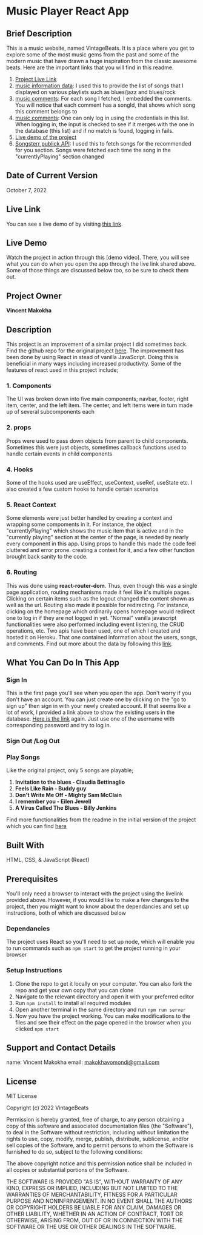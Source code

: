 # Music Player React App

## Brief Description
This is a music website, named VintageBeats. It is a place where you get to explore some of the most music gems from the past and some of the modern music that have drawn a huge inspiration from the classic awesome beats. Here are the important links that you will find in this readme.
1. [Project Live Link](https://633f2a07c0a79e054a601ece--superlative-valkyrie-a494da.netlify.app)
2. [music information data](https://music-player555.herokuapp.com/musicInfo): I used this to provide the list of songs that I displayed on various playlists such as blues/jazz and blues/rock
3. [music comments](https://music-player555.herokuapp.com/comments): For each song I fetched, I embedded the comments. You will notice that each comment has a songId, that shows which song this comment belongs to
3. [music comments](https://music-player555.herokuapp.com/users): One can only log in using the credentials in this list. When logging in, the input is checked to see if it merges with the one in the database (this list) and if no match is found, logging in fails.
4. [Live demo of the project](#)
5. [Songsterr publick API](http://www.songsterr.com): I used this to fetch songs for the recommended for you section. Songs were fetched each time the song in the "currentlyPlaying" section changed

## Date of Current Version
October 7, 2022

## Live Link
You can see a live demo of by visiting [this link](https://633f2a07c0a79e054a601ece--superlative-valkyrie-a494da.netlify.app/).

## Live Demo
Watch the project in action through this [demo video]. There, you will see what you can do when you open the app through the  live link shared above. Some of those things are discussed below too, so be sure to check them out.

## Project Owner
**Vincent Makokha**

## Description
This project is an improvement of a similar project I did sometimes back. Find the github repo for the original project [here](https://github.com/VinceXIV/music-player). The improvement has been done by using React in stead of vanilla JavaScript. Doing this is beneficial in many ways including increased productivity. Some of the features of react used in this project include;
### 1. Components
The UI was broken down into five main components; navbar, footer, right item, center, and the left item. The center, and left items were in turn made up of several subcomponents each
### 2. props
Props were used to pass down objects from parent to child components. Sometimes this were just objects, sometimes callback functions used to handle certain events in child components
### 4. Hooks
Some of the hooks used are useEffect, useContext, useRef, useState etc.
I also created a few custom hooks to handle certain scenarios
### 5. React Context
Some elements were just better handled by creating a context and wrapping some compoments in it. For instance, the object "currentlyPlaying" which shows the music item that is active and in the "currently playing" section at the center of the page, is needed by nearly every component in this app. Using props to handle this made the code feel cluttered and error prone. creating a context for it, and a few other function brought back sanity to the code.
### 6. Routing
This was done using **react-router-dom**. Thus, even though this was a single page application, routing mechanisms made it feel like it's multiple pages. Clicking on certain items such as the logout changed the content shown as well as the url. Routing also made it possible for redirecting. For instance, clicking on the homepage which ordinarily opens homepage would redirect one to log in if they are not logged in yet.
"Normal" vanilla javascript functionalities were also performed including event listening, the CRUD operations, etc. Two apis have been used, one of which I created and hosted it on Heroku. That one contained information about the users, songs, and comments. Find out more about the data by following this [link](https://music-player555.herokuapp.com).

## What You Can Do In This App

### Sign In
This is the first page you'll see when you open the app. Don't worry if you don't have an account. You can just create one by clicking on the "go to sign up" then sign in with your newly created account. If that seems like a lot of work, I provided a link above to show the existing users in the database. [Here is the link](https://music-player555.herokuapp.com/users) again. Just use one of the username with corresponding password and try to log in.

### Sign Out /Log Out
### Play Songs
Like the original project, only 5 songs are playable;
1. **Invitation to the blues - Claudia Bettinaglio**
2. **Feels Like Rain - Buddy guy**
3. **Don't Write Me Off - Mighty Sam McClain**
4. **I remember you - Eilen Jewell**
5. **A Virus Called The Blues - Billy Jenkins**

Find more functionalities from the readme in the initial version of the project which you can find [here](https://github.com/VinceXIV/music-player)

## Built With
HTML, CSS, & JavaScript (React)

## Prerequisites
You'll only need a browser to interact with the project using the livelink provided above. However, if you would like to make a few changes to the project, then you might want to know about the dependancies and set up instructions, both of which are discussed below
### Dependancies
The project uses React so you'll need to set up node, which will enable you to run commands such as `npm start` to get the project running in your browser
### Setup Instructions
1. Clone the repo to get it locally on your computer. You can also fork the repo and get your own copy that you can clone
2. Navigate to the relevant directory and open it with your preferred editor
3. Run `npm install` to install all required modules
4. Open another terminal in the same directory and run `npm run server`
5. Now you have the project working. You can make modifications to the files and see their effect on the page opened in the browser when you clicked `npm start`

## Support and Contact Details
name: Vincent Makokha
email: makokhavomondi@gmail.com

## License
MIT License

Copyright (c) 2022 VintageBeats

Permission is hereby granted, free of charge, to any person obtaining a copy of this software and associated documentation files (the "Software"), to deal in the Software without restriction, including without limitation the rights to use, copy, modify, merge, publish, distribute, sublicense, and/or sell copies of the Software, and to permit persons to whom the Software is furnished to do so, subject to the following conditions:

The above copyright notice and this permission notice shall be included in all copies or substantial portions of the Software.

THE SOFTWARE IS PROVIDED "AS IS", WITHOUT WARRANTY OF ANY KIND, EXPRESS OR IMPLIED, INCLUDING BUT NOT LIMITED TO THE WARRANTIES OF MERCHANTABILITY, FITNESS FOR A PARTICULAR PURPOSE AND NONINFRINGEMENT. IN NO EVENT SHALL THE AUTHORS OR COPYRIGHT HOLDERS BE LIABLE FOR ANY CLAIM, DAMAGES OR OTHER LIABILITY, WHETHER IN AN ACTION OF CONTRACT, TORT OR OTHERWISE, ARISING FROM, OUT OF OR IN CONNECTION WITH THE SOFTWARE OR THE USE OR OTHER DEALINGS IN THE SOFTWARE.